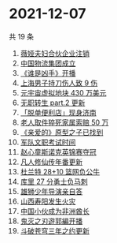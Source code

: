 # 2021-12-07

共 19 条

<!-- BEGIN -->
<!-- 最后更新时间 Tue Dec 07 2021 10:35:18 GMT+0800 (China Standard Time) -->

1. [薇娅夫妇合伙企业注销](https://www.zhihu.com/search?q=薇娅)
1. [中国物流集团成立](https://www.zhihu.com/search?q=中国物流集团)
1. [《谁是凶手》开播](https://www.zhihu.com/search?q=谁是凶手)
1. [上海男子持刀伤人致 9 伤](https://www.zhihu.com/search?q=上海持刀伤人)
1. [元宇宙虚拟地块 430 万美元](https://www.zhihu.com/search?q=元宇宙虚拟地块)
1. [无职转生 part.2 更新](https://www.zhihu.com/search?q=无职转生)
1. [「脱单便利店」现身济南](https://www.zhihu.com/search?q=脱单便利店)
1. [老人取件猝死家属索赔 50 万](https://www.zhihu.com/search?q=老人取件猝死)
1. [《亲爱的》原型之子已找到](https://www.zhihu.com/search?q=孙海洋儿子)
1. [军队文职考试时间](https://www.zhihu.com/search?q=军队文职考试)
1. [赵心童斯诺克英锦赛夺冠](https://www.zhihu.com/search?q=赵心童)
1. [凡人修仙传年番更新](https://www.zhihu.com/search?q=凡人修仙传)
1. [杜兰特 28+10 篮网负公牛](https://www.zhihu.com/search?q=篮网)
1. [库里 27 分勇士负马刺](https://www.zhihu.com/search?q=勇士)
1. [雄狮少年导演亲自答](https://www.zhihu.com/search?q=雄狮少年)
1. [山西寿阳发生火灾](https://www.zhihu.com/search?q=寿阳火灾)
1. [中国小伙成为非洲酋长](https://www.zhihu.com/search?q=非洲酋长)
1. [鬼灭之刃遊郭編开播](https://www.zhihu.com/search?q=鬼灭之刃)
1. [斗破苍穹三年之约更新](https://www.zhihu.com/search?q=斗破苍穹三年之约)

<!-- END -->
